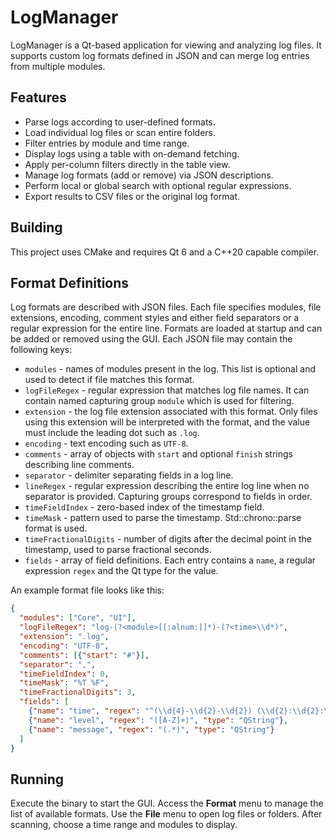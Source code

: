 # LogManager

LogManager is a Qt-based application for viewing and analyzing log files. It
supports custom log formats defined in JSON and can merge log entries from
multiple modules.

## Features

- Parse logs according to user-defined formats.
- Load individual log files or scan entire folders.
- Filter entries by module and time range.
- Display logs using a table with on-demand fetching.
- Apply per-column filters directly in the table view.
- Manage log formats (add or remove) via JSON descriptions.
- Perform local or global search with optional regular expressions.
- Export results to CSV files or the original log format.

## Building

This project uses CMake and requires Qt&nbsp;6 and a C++20 capable compiler.

## Format Definitions

Log formats are described with JSON files. Each file specifies modules, file
extensions, encoding, comment styles and either field separators or a regular
expression for the entire line. Formats are loaded at startup and can be added
or removed using the GUI.
Each JSON file may contain the following keys:

- `modules` - names of modules present in the log. This list is optional and used
  to detect if file matches this format.
- `logFileRegex` - regular expression that matches log file names. It can contain
  named capturing group `module` which is used for filtering.
- `extension` - the log file extension associated with this format. Only files
  using this extension will be interpreted with the format, and the value must
  include the leading dot such as `.log`.
- `encoding` - text encoding such as `UTF-8`.
- `comments` - array of objects with `start` and optional `finish` strings
  describing line comments.
- `separator` - delimiter separating fields in a log line.
- `lineRegex` - regular expression describing the entire log line when no
  separator is provided. Capturing groups correspond to fields in order.
- `timeFieldIndex` - zero-based index of the timestamp field.
- `timeMask` - pattern used to parse the timestamp. Std::chrono::parse format is used.
- `timeFractionalDigits` - number of digits after the decimal point in the timestamp, used to parse fractional seconds.
- `fields` - array of field definitions. Each entry contains a `name`, a
  regular expression `regex` and the Qt type for the value.

An example format file looks like this:

```json
{
  "modules": ["Core", "UI"],
  "logFileRegex": "log-(?<module>[[:alnum:]]*)-(?<time>\\d*)",
  "extension": ".log",
  "encoding": "UTF-8",
  "comments": [{"start": "#"}],
  "separator": ",",
  "timeFieldIndex": 0,
  "timeMask": "%T %F",
  "timeFractionalDigits": 3,
  "fields": [
    {"name": "time", "regex": "^(\\d{4}-\\d{2}-\\d{2}) (\\d{2}:\\d{2}:\\d{2}.\\d{3})", "type": "QString"},
    {"name": "level", "regex": "([A-Z]+)", "type": "QString"},
    {"name": "message", "regex": "(.*)", "type": "QString"}
  ]
}
```

## Running

Execute the binary to start the GUI. Access the **Format** menu to manage the list of available formats.
Use the **File** menu to open log files or folders. After scanning, choose a time range and modules to display.
